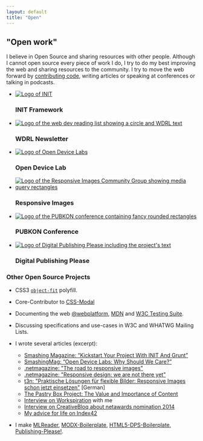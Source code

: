 ```yaml
---
layout: default
title: "Open"
---
```


## "Open work"

I believe in Open Source and sharing resources with other people. Although I cannot open source every piece of work I do, I try to do my best improving the web and sharing resources to the community. I try to move the web forward by [contributing code](http://github.com/anselmh/), writing articles or speaking at conferences or talking in podcasts.

<section class="involvement">
	<ul>
		<li>
			<a href="http://use-init.com/"><img src="http://img.anselmhannemann.netdna-cdn.com/img/work/init.svg" alt="Logo of INIT"></a>
			<h3>INIT Framework</h3>
		</li>
		<li>
			<a href="http://wdrl.info/"><img src="http://img.anselmhannemann.netdna-cdn.com/img/work/wdrl-logo.svg" alt="Logo of the web dev reading list showing a circle and WDRL text"></a>
			<h3>WDRL Newsletter</h3>
		</li>
		<li>
			<a href="http://opendevicelab.com/"><img src="http://img.anselmhannemann.netdna-cdn.com/img/work/odl-logo.svg" alt="Logo of Open Device Labs"></a>
			<h3>Open Device Lab</h3>
		</li>
		<li>
			<a href="http://responsiveimages.org/"><img src="http://img.anselmhannemann.netdna-cdn.com/img/work/ricg-icon--red.svg" alt="Logo of the Responsive Images Community Group showing media query rectangles"></a>
			<h3>Responsive Images</h3>
		</li>
		<li>
			<a href="http://pubkon.eu/"><img src="http://img.anselmhannemann.netdna-cdn.com/img/work/PUBKON_13.svg" alt="Logo of the PUBKON conference containing fancy rounded rectangles"></a>
			<h3>PUBKON Conference</h3>
		</li>
		<li>
			<a href="http://publishing-please.com/"><img src="http://img.anselmhannemann.netdna-cdn.com/img/work/digital-publishing-please.svg" alt="Logo of Digital Publishing Please including the project's text"></a>
			<h3>Digital Publishing Please</h3>
		</li>
	</ul>
</section>

### Other Open Source Projects

- CSS3 [`object-fit`](https://github.com/anselmh/object-fit) polyfill.

- Core-Contributor to [CSS-Modal](http://drublic.github.io/css-modal)

- Documenting the web [@webplatform](http://docs.webplatform.org/wiki/User:Anselm), [MDN](https://developer.mozilla.org/en-US/profiles/anselmh) and [W3C Testing Suite](http://test.csswg.org/).

- Discussing specifications and use-cases in W3C and WHATWG Mailing Lists.

- I wrote several articles (excerpt):
	- [Smashing Magazine: “Kickstart Your Project With INIT And Grunt”](http://mcoding.smashingmagazine.com/2014/02/20/kickstart-your-project-with-init-and-grunt/)
	- [SmashingMag: “Open Device Labs: Why Should We Care?”](http://www.smashingmagazine.com/2013/05/28/open-device-labs-why-should-we-care/)
	- [.netmagazine: "The road to responsive images"](http://www.netmagazine.com/features/road-responsive-images)
	- [.netmagazine: "Responsive design: we are not there yet"](http://www.netmagazine.com/features/responsive-design-we-are-not-there-yet)
	- [t3n: "Praktische Lösungen für flexible Bilder: Responsive Images schon jetzt einsetzen"](http://t3n.de/magazin/praktische-losungen-flexible-bilder-responsive-images-232734/) [German]
	- [The Pastry Box Project: The Value and Importance of Content](http://the-pastry-box-project.net/anselm-hannemann/2013-october-3/)
	- [Interview on Workspiration](http://workspiration.org/anselm-hannemann) with me
	- [Interview on CreativeBloq about netawards nomination 2014](http://www.creativebloq.com/web-design/anselm-hannemann-21410694)
	- [My advice for life on Index42](http://indexfortytwo.com/answer/62)
- I make [MLReader](https://chrome.google.com/webstore/detail/webstandards-mailing-list/kapkofkiggcefopeamfcpkkgfjjhmamf), [MODX-Boilerplate](https://github.com/anselmh/modx-boilerplate), [HTML5-DPS-Boilerplate](https://github.com/anselmh/HTML5-DPS-Boilerplate), [Publishing-Please!](http://publishing-please.com/).
